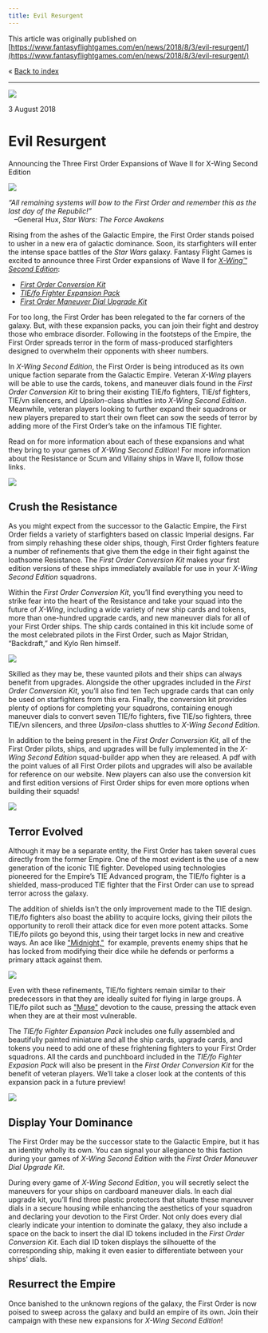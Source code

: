 ```yaml
---
title: Evil Resurgent
---
```


This article was originally published on [https://www.fantasyflightgames.com/en/news/2018/8/3/evil-resurgent/](https://www.fantasyflightgames.com/en/news/2018/8/3/evil-resurgent/)

&laquo; [Back to index](../index.md)

---

![](2b81b4fe68d75d446a3df51e3876ab3c.jpg)

3 August 2018

Evil Resurgent
==============

Announcing the Three First Order Expansions of Wave II for X-Wing Second Edition

![](1f9da6f3730b00f2a65a33f112c1b097.png)

_“All remaining systems will bow to the First Order and remember this as the last day of the Republic!”_  
   –General Hux, _Star Wars: The Force Awakens_

Rising from the ashes of the Galactic Empire, the First Order stands poised to usher in a new era of galactic dominance. Soon, its starfighters will enter the intense space battles of the _Star Wars_ galaxy. Fantasy Flight Games is excited to announce three First Order expansions of Wave II for [_X-Wing™ Second Edition_](https://www.fantasyflightgames.com/en/products/x-wing-second-edition/): 

*   _[First Order Conversion Kit](https://www.fantasyflightgames.com/en/products/x-wing-second-edition/products/first-order-conversion-kit/)_
*   _[TIE/fo Fighter Expansion Pack](https://www.fantasyflightgames.com/en/products/x-wing-second-edition/products/x-wing-second-edition-tiefo-fighter-expansion-pack/)_
*   _[First Order Maneuver Dial Upgrade Kit](https://www.fantasyflightgames.com/en/products/x-wing-second-edition/products/first-order-maneuver-dial-upgrade-kit/)_

For too long, the First Order has been relegated to the far corners of the galaxy. But, with these expansion packs, you can join their fight and destroy those who embrace disorder. Following in the footsteps of the Empire, the First Order spreads terror in the form of mass-produced starfighters designed to overwhelm their opponents with sheer numbers.

In _X-Wing Second Edition_, the First Order is being introduced as its own unique faction separate from the Galactic Empire. Veteran _X-Wing_ players will be able to use the cards, tokens, and maneuver dials found in the _First Order Conversion Kit_ to bring their existing TIE/fo fighters, TIE/sf fighters, TIE/vn silencers, and _Upsilon_\-class shuttles into _X-Wing Second Edition_. Meanwhile, veteran players looking to further expand their squadrons or new players prepared to start their own fleet can sow the seeds of terror by adding more of the First Order’s take on the infamous TIE fighter. 

Read on for more information about each of these expansions and what they bring to your games of _X-Wing Second Edition_! For more information about the Resistance or Scum and Villainy ships in Wave II, follow those links.

![](e38350a5c9b97d962deb4a9c5dfb3549.png)

Crush the Resistance
--------------------

As you might expect from the successor to the Galactic Empire, the First Order fields a variety of starfighters based on classic Imperial designs. Far from simply rehashing these older ships, though, First Order fighters feature a number of refinements that give them the edge in their fight against the loathsome Resistance. The _First Order Conversion Kit_ makes your first edition versions of these ships immediately available for use in your _X-Wing Second Edition_ squadrons.

Within the _First Order Conversion Kit_, you’ll find everything you need to strike fear into the heart of the Resistance and take your squad into the future of _X-Wing_, including a wide variety of new ship cards and tokens, more than one-hundred upgrade cards, and new maneuver dials for all of your First Order ships. The ship cards contained in this kit include some of the most celebrated pilots in the First Order, such as Major Stridan, “Backdraft,” and Kylo Ren himself.

![](7ddd251ac8bd06a2f6fb82edcbbf3441.png)

Skilled as they may be, these vaunted pilots and their ships can always benefit from upgrades. Alongside the other upgrades included in the _First Order Conversion Kit_, you’ll also find ten Tech upgrade cards that can only be used on starfighters from this era. Finally, the conversion kit provides plenty of options for completing your squadrons, containing enough maneuver dials to convert seven TIE/fo fighters, five TIE/so fighters, three TIE/vn silencers, and three _Upsilon_\-class shuttles to _X-Wing Second Edition_.

In addition to the being present in the _First Order Conversion Kit_, all of the First Order pilots, ships, and upgrades will be fully implemented in the _X-Wing Second Edition_ squad-builder app when they are released. A pdf with the point values of all First Order pilots and upgrades will also be available for reference on our website. New players can also use the conversion kit and first edition versions of First Order ships for even more options when building their squads!

![](43fe7d9b723ef12b3044e0c61f80f2c0.png)

Terror Evolved
--------------

Although it may be a separate entity, the First Order has taken several cues directly from the former Empire. One of the most evident is the use of a new generation of the iconic TIE fighter. Developed using technologies pioneered for the Empire’s TIE Advanced program, the TIE/fo fighter is a shielded, mass-produced TIE fighter that the First Order can use to spread terror across the galaxy.

The addition of shields isn’t the only improvement made to the TIE design. TIE/fo fighters also boast the ability to acquire locks, giving their pilots the opportunity to reroll their attack dice for even more potent attacks. Some TIE/fo pilots go beyond this, using their target locks in new and creative ways. An ace like ["Midnight,"](b8c39c354ef75b04a2b01416009a38d3.png)  for example, prevents enemy ships that he has locked from modifying their dice while he defends or performs a primary attack against them.

![](29481e75b0e4bba4281f8ef34a333ac3.png)

Even with these refinements, TIE/fo fighters remain similar to their predecessors in that they are ideally suited for flying in large groups. A TIE/fo pilot such as ["Muse"](35e27cfdb37e8d4a7f2e3f4d7cd4052b.png) devotion to the cause, pressing the attack even when they are at their most vulnerable.     

The _TIE/fo Fighter Expansion Pack_ includes one fully assembled and beautifully painted miniature and all the ship cards, upgrade cards, and tokens you need to add one of these frightening fighters to your First Order squadrons. All the cards and punchboard included in the _TIE/fo Fighter Expasion Pack_ will also be present in the _First Order Conversion Kit_ for the benefit of veteran players. We’ll take a closer look at the contents of this expansion pack in a future preview! 

![](c1efedb696f39a3dff9614da4d207bd1.png)

Display Your Dominance
----------------------

The First Order may be the successor state to the Galactic Empire, but it has an identity wholly its own. You can signal your allegiance to this faction during your games of _X-Wing Second Edition_ with the _First Order Maneuver Dial Upgrade Kit_.

During every game of _X-Wing Second Edition_, you will secretly select the maneuvers for your ships on cardboard maneuver dials. In each dial upgrade kit, you’ll find three plastic protectors that situate these maneuver dials in a secure housing while enhancing the aesthetics of your squadron and declaring your devotion to the First Order. Not only does every dial clearly indicate your intention to dominate the galaxy, they also include a space on the back to insert the dial ID tokens included in the _First Order Conversion Kit_. Each dial ID token displays the silhouette of the corresponding ship, making it even easier to differentiate between your ships' dials.

Resurrect the Empire
--------------------

Once banished to the unknown regions of the galaxy, the First Order is now poised to sweep across the galaxy and build an empire of its own. Join their campaign with these new expansions for _X-Wing Second Edition_!